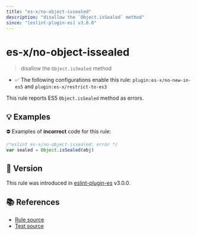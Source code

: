 ```yaml
---
title: "es-x/no-object-issealed"
description: "disallow the `Object.isSealed` method"
since: "[eslint-plugin-es] v3.0.0"
---
```


# es-x/no-object-issealed
> disallow the `Object.isSealed` method

- ✅ The following configurations enable this rule: `plugin:es-x/no-new-in-es5` and `plugin:es-x/restrict-to-es3`

This rule reports ES5 `Object.isSealed` method as errors.

## 💡 Examples

⛔ Examples of **incorrect** code for this rule:

<eslint-playground type="bad">

```js
/*eslint es-x/no-object-issealed: error */
var sealed = Object.isSealed(obj)
```

</eslint-playground>

## 🚀 Version

This rule was introduced in [eslint-plugin-es] v3.0.0.

[eslint-plugin-es]: https://github.com/mysticatea/eslint-plugin-es

## 📚 References

- [Rule source](https://github.com/eslint-community/eslint-plugin-es-x/blob/master/lib/rules/no-object-issealed.js)
- [Test source](https://github.com/eslint-community/eslint-plugin-es-x/blob/master/tests/lib/rules/no-object-issealed.js)
